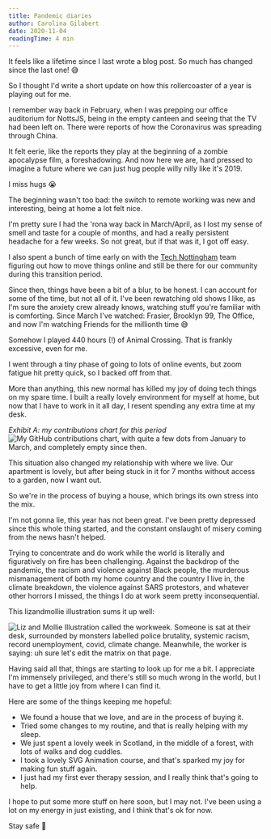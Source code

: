 ```yaml
---
title: Pandemic diaries
author: Carolina Gilabert
date: 2020-11-04
readingTime: 4 min
---
```


It feels like a lifetime since I last wrote a blog post. So much has changed since the last one! 😅

So I thought I'd write a short update on how this rollercoaster of a year is playing out for me.

I remember way back in February, when I was prepping our office auditorium for NottsJS, being in the empty canteen and seeing that the TV had been left on. There were reports of how the Coronavirus was spreading through China.

It felt eerie, like the reports they play at the beginning of a zombie apocalypse film, a foreshadowing. And now here we are, hard pressed to imagine a future where we can just hug people willy nilly like it's 2019.

I miss hugs 😭

The beginning wasn't too bad: the switch to remote working was new and interesting, being at home a lot felt nice.

I'm pretty sure I had the 'rona way back in March/April, as I lost my sense of smell and taste for a couple of months, and had a really persistent headache for a few weeks. So not great, but if that was it, I got off easy.

I also spent a bunch of time early on with the [Tech Nottingham](https://technottingham.com) team figuring out how to move things online and still be there for our community during this transition period.

Since then, things have been a bit of a blur, to be honest. I can account for some of the time, but not all of it. I've been rewatching old shows I like, as I'm sure the anxiety crew already knows, watching stuff you're familiar with is comforting. Since March I've watched: Frasier, Brooklyn 99, The Office, and now I'm watching Friends for the millionth time 😅

Somehow I played 440 hours (!) of Animal Crossing. That is frankly excessive, even for me.

I went through a tiny phase of going to lots of online events, but zoom fatigue hit pretty quick, so I backed off from that.

More than anything, this new normal has killed my joy of doing tech things on my spare time. I built a really lovely environment for myself at home, but now that I have to work in it all day, I resent spending any extra time at my desk.

_Exhibit A: my contributions chart for this period_
![My GitHub contributions chart, with quite a few dots from January to March, and completely empty since then.](/images/posts/pandemic-diaries/github-contributions.png)

This situation also changed my relationship with where we live. Our apartment is lovely, but after being stuck in it for 7 months without access to a garden, now I want out. 

So we're in the process of buying a house, which brings its own stress into the mix.

I'm not gonna lie, this year has not been great. I've been pretty depressed since this whole thing started, and the constant onslaught of misery coming from the news hasn't helped.

Trying to concentrate and do work while the world is literally and figuratively on fire has been challenging. Against the backdrop of the pandemic, the racism and violence against Black people, the murderous mismanagement of both my home country and the country I live in, the climate breakdown, the violence against SARS protestors, and whatever other horrors I missed, the things I do at work seem pretty inconsequential.

This lizandmollie illustration sums it up well:

![Liz and Mollie Illustration called the workweek. Someone is sat at their desk, surrounded by monsters labelled police brutality, systemic racism, record unemployment, covid, climate change. Meanwhile, the worker is saying: uh sure let's edit the matrix on that page.](/images/posts/pandemic-diaries/the-workweek.png)

Having said all that, things are starting to look up for me a bit. I appreciate I'm immensely privileged, and there's still so much wrong in the world, but I have to get a little joy from where I can find it.

Here are some of the things keeping me hopeful:

- We found a house that we love, and are in the process of buying it.
- Tried some changes to my routine, and that is really helping with my sleep.
- We just spent a lovely week in Scotland, in the middle of a forest, with lots of walks and dog cuddles.
- I took a lovely SVG Animation course, and that's sparked my joy for making fun stuff again.
- I just had my first ever therapy session, and I really think that's going to help.

I hope to put some more stuff on here soon, but I may not. I've been using a lot on my energy in just existing, and I think that's ok for now.

Stay safe 💛